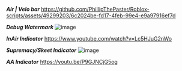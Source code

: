 _____Air | Velo bar_____
https://github.com/PhillipThePaster/Roblox-scripts/assets/49299203/6c2024be-fd17-4feb-99e4-e9a97916ef7d

_____Debug Watermark_____
![image](https://github.com/PhillipThePaster/Roblox-scripts/assets/49299203/2fc511fc-542f-48f2-9276-e81fb52b1bb4)

_____InAir Indicator_____
https://www.youtube.com/watch?v=Lc5HJuG2nWo

_____Supremacy/Skeet Indicator_____
![image](https://github.com/PhillipThePaster/Roblox-scripts/assets/49299203/2cebb197-502d-4da4-879a-c28bdb59c989)

_____AA Indicator_____
https://youtu.be/P9GJNCjG5og
